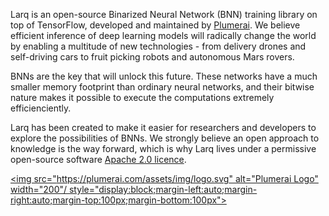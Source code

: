 Larq is an open-source Binarized Neural Network (BNN) training library on top of TensorFlow, developed and maintained by [Plumerai](https://plumerai.com). We believe efficient inference of deep learning models will radically change the world by enabling a multitude of new technologies - from delivery drones and self-driving cars to fruit picking robots and autonomous Mars rovers.

BNNs are the key that will unlock this future. These networks have a much smaller memory footprint than ordinary neural networks, and their bitwise nature makes it possible to execute the computations extremely efficienciently.

Larq has been created to make it easier for researchers and developers to explore the possibilities of BNNs. We strongly believe an open approach to knowledge is the way forward, which is why Larq lives under a permissive open-source software [Apache 2.0 licence](https://github.com/larq/larq/blob/master/LICENSE).

[<img src="https://plumerai.com/assets/img/logo.svg" alt="Plumerai Logo" width="200"/ style="display:block;margin-left:auto;margin-right:auto;margin-top:100px;margin-bottom:100px">](https://plumerai.com)

